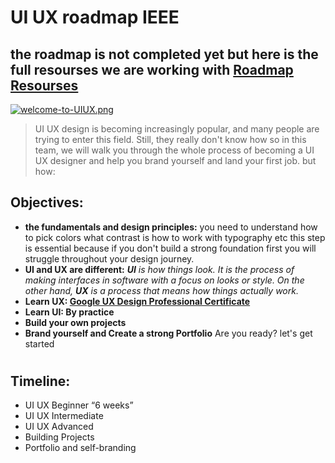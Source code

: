 
# UI UX roadmap IEEE
## the roadmap is not completed yet but here is the full resourses we are working with  **[Roadmap Resourses](https://ordinary-wing-9be.notion.site/UI-UX-roadmap-resources-IEEE-c2446608839345d288d3559289022e6a)**

[![welcome-to-UIUX.png](https://i.postimg.cc/4NmKN0WK/welcome-to-UIUX.png)](https://postimg.cc/qzHB11V0)
>UI UX design is becoming increasingly popular, and many people are trying to enter this field. Still, they really don't know how so in this team, we will walk you through the whole process of becoming a UI UX designer and help you brand yourself and land your first job. but how:

## Objectives:

- **the fundamentals and design principles:**   you need to understand how to pick colors what contrast is how to work with typography etc this step is essential because if you don't build a strong foundation first you will struggle throughout your design journey.
- **UI and UX are different:**  ***UI** is how things look. It is the process of making interfaces in software with a focus on looks or style. On the other hand, **UX** is a process that means how things actually work.*
- **Learn UX: [Google UX Design Professional Certificate](https://www.coursera.org/professional-certificates/google-ux-design?utm_source=gg&utm_medium=sem&utm_campaign=93-BrandedSearch-ROW&utm_content=B2C&campaignid=1599063752&adgroupid=58953588445&device=c&keyword=online%20classes%20coursera&matchtype=b&network=g&devicemodel=&adpostion=&creativeid=343730227912&hide_mobile_promo&gclid=CjwKCAiAmJGgBhAZEiwA1JZoliXWWHp6UUEzmNwIR-FDWpVRs5LRy-qykIJXMBx1wmrzjiTpKAVMXhoCEb0QAvD_BwE)**
- **Learn UI: By practice**
- **Build your own projects**
- **Brand yourself and Create a strong Portfolio**
Are you ready? let's get started   
#
## Timeline:

* UI UX Beginner “6 weeks”
* UI UX Intermediate
* UI UX Advanced
* Building Projects
* Portfolio and self-branding





